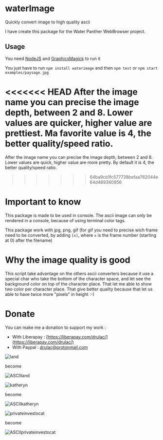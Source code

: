 # waterImage
Quickly convert image to high quality ascii

I have create this package for the Water Panther WebBrowser project.

## Usage
You need [NodeJS](https://nodejs.org/en/download/) and [GraphicsMagick](http://www.graphicsmagick.org/README.html#installation) to run it
           
You just have to run 
`npm install waterimage`
and then
`npm test` or `npm start examples/paysage.jpg`

<<<<<<< HEAD
After the image name you can precise the image depth, between 2 and 8. Lower values are quicker, higher value are prettiest. Ma favorite value is 4, the better quality/speed ratio.
=======
After the image name you can precise the image depth, between 2 and 8. Lower values are quick, higher value are more pretty. By default it is 4, the better quality/speed ratio.
>>>>>>> 64ba9cb1fc577738befaa762044e64d469360956

# Important to know
This package is made to be used in console. The ascii image can only be rendered in a console, because of using terminal color tags.

This package work with jpg, png, gif (for gif you need to precise wich frame need to be converted, by adding `[x]`, where `x` is the frame number (starting at 0) after the filename)

# Why the image quality is good
This script take advantage on the others ascii converters because it use a special char who take the bottom of the character space, and let see the background color on top of the character place. That let me able to show two color per character place. That give better quality because that let us able to have twice more "pixels" in height :-)

# Donate
You can make me a donation to support my work :
- With Liberapay : [https://liberapay.com/drulac/](https://liberapay.com/drulac/)
- With Paypal : drulac@protonmail.com

![land](./examples/landscape.jpg)

become

![ASCIIland](./examples/ASCIIlandscape.png)

![katheryn](./examples/kath.jpg)

become

![ASCIIkatheryn](./examples/ASCIIkath.png)

![privateinvestocat](./examples/cat.jpg)

become

![ASCIIprivateinvestocat](./examples/ASCIIcat.png)

